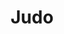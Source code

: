 ---
title: "Judo"
description: "This page contains information about judo."

service:
  enable: true
  service_item:
    - title: "Judo as a sport"
      images:
      - "../../images/judothrow2.webp"
      content: |
        Judo is the most widespread martial art form in the world. The International Judo Federation IJF has 200 member countries. Judo is the fifth largest sport among the Olympic sports in terms of the number of members of the International Federation. In Europe, the sport is practiced by more than two million people. There are 123 clubs in Finland and a total of about 12,500 enthusiasts.
      
        Judo was born in the 1880s when the developer of the sport, Professor of Education, Jigoro Kano, transformed an old Japanese martial art into a form of exercise in which one could compete without harming one's opponent. Judo was first introduced in Finland as early as 1890, when the developer of the sport visited Helsinki. The actual judo activity began in Finland in 1954. The Finnish Judo Federation was founded in 1958. Judo was chosen as the Olympic sport in 1964.
        
    - title: "Judo in Kokkola"
      images:
      - "../../images/judochoke1.webp"
      content: |
        Judo has been practiced in Kokkola since the early eighties. Kokkola Budo started training and offering Judo in 1993. There are about 30 judokas in the club, 5-10 of them are actively competing. The success has come from the regional championships.

        Practitioners can take part in both fitness and competitive judo. Ground fighting is especially valued within our club.

        **Inquiries:**
        Jukka Aalto: 050 351 0976
        Timo Sivula: 045 624 5150
        
    - title: "Kids and family judo"
      images:
      - "../../images/judoukemi.webp"
      content: |
        Kids aged 3 to 6 may join Kokkola Budo muksujudo with an adult. The name Judo means soft path and accordingly the opponent is not hit or kicked, but Judo teaches flexibility both physically and mentally. 

        The younger you start, the better your chances are of adopting even the most difficult techniques possible during your lifelong learning. The most important thing is to learn the manners and the principle of respecting the other. The  Judoka, who is a self-disciplined and familiar with the principles of judo, is mentally and physically strong even outside of the tatami. Judo's values: flexibility, common good and maximizing benefits support this development.

        Judo is taught through play and competition with their adult to the 3-6 year olds attending muksujudo. As you get older, you learn more difficult things. Muksujudo develops the child's motor skills, coordination, teamwork skills and the right kind of courage to do new things, thus helping the child's overall development.

timetable:
  enable: true
  title: "Judo training times"
  timetable_item:
    - name: "Judo basic course and colored belts"
      time1: "Tuesday 18:00-19:30"
      time1location: (Martial Arts Center)
      time2: "Thursday 18:00-19:00"
      time2location: (Martial Arts Center)

    - name: "Junior judo"
      time1: "Tuesday  16:00-17:00"
      time1location: "(Martial Arts Center)"
      time2: "Friday 16:00-17:00"
      time2location: "(Kampushalli)"
    - name: "Kids and family judo"
      time1: "Sunday 10:00-11:00"
      time1location: (Martial Arts Center)

    - name: "Judo kata training"
      time1: "Sunday 15:30-16:30"
      time1location: (Martial Arts Center)

coaches:
  enable: true
  title: "Judo coaches"
  coach_item:
    - name: "Rachid El Kadiri"
      belt: "3. dan black belt"
      beltcolor: "#222"
      image: "../../images/coaches/Rachid El Kadiri.webp"
      description: "Basic course and colored belts coach"

    - name: "Timo Sivula"
      belt: "1. dan black belt"
      beltcolor: "#222"
      image: "../../images/coaches/Timo Sivula.webp"
      description: "Kata course coach"

    - name: "Jukka Aalto"
      belt: "1. kyū brown belt"
      image: "../../images/coaches/Jukka Aalto.webp"
      beltcolor: "#3f2a14"
      description: "Senior judo coach"

    - name: "Jani Möller"
      belt: "2. kyū blue belt"
      beltcolor: "#355cb0"
      image: "../../images/coaches/Missing Picture.webp"
      description: "Basic course and colored belts coach"

    - name: "Mira Ojala"
      belt: "2. kyū blue belt"
      beltcolor: "#355cb0"
      image: "../../images/coaches/Missing Picture.webp"
      description: "Junior judo coach"    

    - name: "Tomi Laaksonen"
      belt: "?. kyu ? belt"
      beltcolor: "#DEDED9"
      image: "../../images/coaches/Missing Picture.webp"
      description: "Junior judo coach<br>"  

    - name: "Jemina Salonen"
      belt: "2. kyū blue belt"
      beltcolor: "#355cb0"
      image: "../../images/coaches/Missing Picture.webp"
      description: "Junior judo coach"       

moreinfo:
  enable: true
  title: "Information for judo practitioners"
  content: |
    Sports Federation: [Suomen Judoliitto](https://www.judoliitto.fi/)
    
    Kokkola Budo uses [Suomisport](https://www.suomisport.fi), where practitioners can buy licenses and insurance.
---